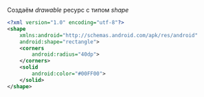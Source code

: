 Создаём *drawable* ресурс с типом *shape*

```xml
<?xml version="1.0" encoding="utf-8"?>
<shape
    xmlns:android="http://schemas.android.com/apk/res/android"
    android:shape="rectangle">
    <corners
        android:radius="40dp">
    </corners>
    <solid
        android:color="#00FF00">
    </solid>
</shape>
```
